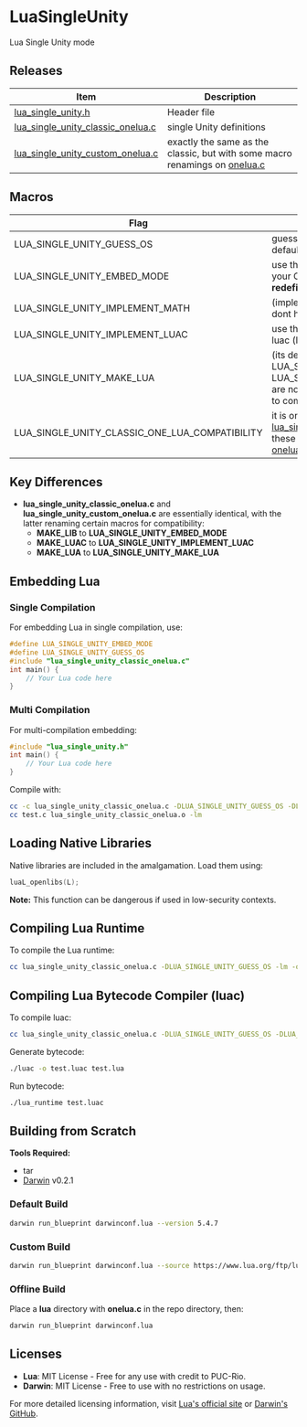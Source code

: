 # LuaSingleUnity
Lua Single Unity mode

## Releases
| Item | Description |
| ---- | ----------- |
|[lua_single_unity.h](https://github.com/OUIsolutions/LuaSingleUnity/releases/download/5.4.7/lua_single_unity.h)| Header file|
|[lua_single_unity_classic_onelua.c](https://github.com/OUIsolutions/LuaSingleUnity/releases/download/5.4.7/lua_single_unity_classic_onelua.c)| single Unity definitions|
|[lua_single_unity_custom_onelua.c](https://github.com/OUIsolutions/LuaSingleUnity/releases/download/5.4.7/lua_single_unity_custom_onelua.c)| exactly the same as the classic, but with some macro renamings on [onelua.c](https://github.com/lua/lua/blob/master/onelua.c)|

## Macros
| Flag | Description |
| ---- | ----------- |
|LUA_SINGLE_UNITY_GUESS_OS | guess the os, if defined, it will use the default os check [guess_os.h](/src/guess_os.h) |
|LUA_SINGLE_UNITY_EMBED_MODE | use these if you want to embed lua into your C code, otherwise will raise **redefinition of main** |
|LUA_SINGLE_UNITY_IMPLEMENT_MATH| (implements **math.h**) use these if you dont have the **-lm** available on your os  |
|LUA_SINGLE_UNITY_IMPLEMENT_LUAC | use these if you want to compile the luac (lua bytecode generator) |
|LUA_SINGLE_UNITY_MAKE_LUA| (its default if LUA_SINGLE_UNITY_EMBED_MODE and LUA_SINGLE_UNITY_IMPLEMENT_LUAC are not defined) use these if you want to compile the lua runtime|
|LUA_SINGLE_UNITY_CLASSIC_ONE_LUA_COMPATIBILITY| it is only useful on [lua_single_unity_custom_onelua.c](https://github.com/OUIsolutions/LuaSingleUnity/releases/download/5.4.7/lua_single_unity_custom_onelua.c), with these flag will emulate the classic [onelua.c](https://github.com/lua/lua/blob/master/onelua.c)|

## Key Differences
- **lua_single_unity_classic_onelua.c** and **lua_single_unity_custom_onelua.c** are essentially identical, with the latter renaming certain macros for compatibility:
  - **MAKE_LIB** to **LUA_SINGLE_UNITY_EMBED_MODE**
  - **MAKE_LUAC** to **LUA_SINGLE_UNITY_IMPLEMENT_LUAC**
  - **MAKE_LUA** to **LUA_SINGLE_UNITY_MAKE_LUA**

## Embedding Lua
### Single Compilation
For embedding Lua in single compilation, use:
```c
#define LUA_SINGLE_UNITY_EMBED_MODE
#define LUA_SINGLE_UNITY_GUESS_OS
#include "lua_single_unity_classic_onelua.c"
int main() {
    // Your Lua code here
}
```

### Multi Compilation
For multi-compilation embedding:
```c
#include "lua_single_unity.h"
int main() {
    // Your Lua code here
}
```
Compile with:
```bash
cc -c lua_single_unity_classic_onelua.c -DLUA_SINGLE_UNITY_GUESS_OS -DLUA_SINGLE_UNITY_EMBED_MODE
cc test.c lua_single_unity_classic_onelua.o -lm
```

## Loading Native Libraries
Native libraries are included in the amalgamation. Load them using:
```c
luaL_openlibs(L);
```
**Note:** This function can be dangerous if used in low-security contexts.

## Compiling Lua Runtime
To compile the Lua runtime:
```bash
cc lua_single_unity_classic_onelua.c -DLUA_SINGLE_UNITY_GUESS_OS -lm -o lua_runtime
```

## Compiling Lua Bytecode Compiler (luac)
To compile luac:
```bash
cc lua_single_unity_classic_onelua.c -DLUA_SINGLE_UNITY_GUESS_OS -DLUA_SINGLE_UNITY_IMPLEMENT_LUAC -lm -o luac
```
Generate bytecode:
```bash
./luac -o test.luac test.lua
```
Run bytecode:
```bash
./lua_runtime test.luac
```

## Building from Scratch
**Tools Required:**
- tar
- [Darwin](https://github.com/OUIsolutions/Darwin) v0.2.1

### Default Build
```bash
darwin run_blueprint darwinconf.lua --version 5.4.7
```

### Custom Build
```bash
darwin run_blueprint darwinconf.lua --source https://www.lua.org/ftp/lua-5.4.7.tar.gz --onelua https://raw.githubusercontent.com/lua/lua/refs/heads/master/onelua.c
```

### Offline Build
Place a **lua** directory with **onelua.c** in the repo directory, then:
```bash
darwin run_blueprint darwinconf.lua
```

## Licenses
- **Lua**: MIT License - Free for any use with credit to PUC-Rio.
- **Darwin**: MIT License - Free to use with no restrictions on usage.

For more detailed licensing information, visit [Lua's official site](https://www.lua.org/license.html) or [Darwin's GitHub](https://github.com/OUIsolutions/Darwin/blob/master/LICENSE).
